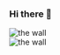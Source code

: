 ### Hi there 👋
![the wall](https://github.com/olygood/imagesWeb/blob/master/backgroud/b2.jpg?raw=true)  
<img src="https://github.com/olygood/imagesWeb/blob/master/backgroud/b2.jpg?raw=true" alt="the wall" />  

<!--
**olygood/olygood** is a ✨ _special_ ✨ repository because its `README.md` (this file) appears on your GitHub profile.

Here are some ideas to get you started:

- 🔭 I’m currently working on Nextjs...
- 🌱 I’m currently learning React, Nextjs and typeScript...
- 👯 I’m looking to collaborate on ...
- 🤔 I’m looking for help with ...
- 💬 Ask me about ...
- 📫 How to reach me: ...
- 😄 Pronouns: ...
- ⚡ Fun fact: ...
-->
